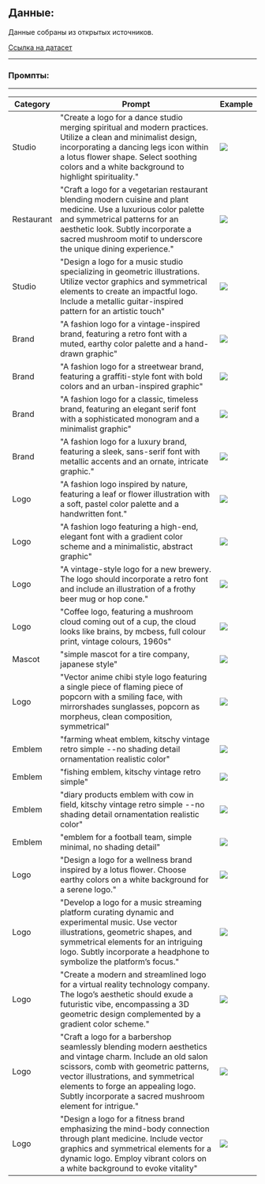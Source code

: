 ## **Данные:**
Данные собраны из открытых источников. 

[Ссылка на датасет](http://51.250.100.5/filebrowser/share/izJamH0g)

-----

### Промпты:

-----

| Category   | Prompt                                                                                                                                                                                                                                                                                                                                                                                                                         | Example                                                                       |
|------------|--------------------------------------------------------------------------------------------------------------------------------------------------------------------------------------------------------------------------------------------------------------------------------------------------------------------------------------------------------------------------------------------------------------------------------|-------------------------------------------------------------------------------|
| Studio     | "Create a logo for a dance studio merging spiritual and modern practices. Utilize a clean and minimalist design, incorporating a dancing legs icon within a lotus flower shape. Select soothing colors and a white background to highlight spirituality."                                                                                                                                                                                                                                                              | [![](http://51.250.100.5/static/logos_1411/9.png)](logos_1411/9.png)          |
| Restaurant | "Craft a logo for a vegetarian restaurant blending modern cuisine and plant medicine. Use a luxurious color palette and symmetrical patterns for an aesthetic look. Subtly incorporate a sacred mushroom motif to underscore the unique dining experience."                                                                                                                                                                                                                                                              | [![](http://51.250.100.5/static/logos_1411/10.png)](logos_1411/10.png)        |
| Studio     | "Design a logo for a music studio specializing in geometric illustrations. Utilize vector graphics and symmetrical elements to create an impactful logo. Include a metallic guitar-inspired pattern for an artistic touch"                                                                                                                                             | [![](http://51.250.100.5/static/logos_1411/11.png)](logos_1411/11.png)        |
| Brand      | "A fashion logo for a vintage-inspired brand, featuring a retro font with a muted, earthy color palette and a hand-drawn graphic"                                                                                                                   | [![](http://51.250.100.5/static/logos_1411/12.png)](logos_1411/12.png)        |
| Brand      | "A fashion logo for a streetwear brand, featuring a graffiti-style font with bold colors and an urban-inspired graphic"                                                                                                                                                                                                                                        | [![](http://51.250.100.5/static/logos_1411/13.png)](logos_1411/13.png)        |
| Brand      | "A fashion logo for a classic, timeless brand, featuring an elegant serif font with a sophisticated monogram and a minimalist graphic"                                                                                          | [![](http://51.250.100.5/static/logos_1411/14.png)](logos_1411/14.png)        |
| Brand      | "A fashion logo for a luxury brand, featuring a sleek, sans-serif font with metallic accents and an ornate, intricate graphic."                                                                                                                                                                                                            | [![](http://51.250.100.5/static/logos_1411/15.png)](logos_1411/15.png)        |
| Logo       | "A fashion logo inspired by nature, featuring a leaf or flower illustration with a soft, pastel color palette and a handwritten font."                                                                                                                                                                                                                                                 | [![](http://51.250.100.5/static/logos_1411/16.png)](logos_1411/16.png)        |
| Logo       | "A fashion logo featuring a high-end, elegant font with a gradient color scheme and a minimalistic, abstract graphic"                                                                                                                                                                                                                                         | [![](http://51.250.100.5/static/logos_1411/17.png)](logos_1411/17.png)        |
| Logo       | "A vintage-style logo for a new brewery. The logo should incorporate a retro font and include an illustration of a frothy beer mug or hop cone."                                                                                            | [![](http://51.250.100.5/static/logos_1411/18.png)](logos_1411/18.png)        |
| Logo       | "Coffee logo, featuring a mushroom cloud coming out of a cup, the cloud looks like brains, by mcbess, full colour print, vintage colours, 1960s" | [![](http://51.250.100.5/static/logos_1411/19.png)](logos_1411/19.png)        |
| Mascot     | "simple mascot for a tire company, japanese style"                                                                                                                                                                                                                                              | [![](http://51.250.100.5/static/logos_1411/20.png)](images/logos_1411/20.png) | 
| Logo       | "Vector anime chibi style logo featuring a single piece of flaming piece of popcorn with a smiling face, with mirrorshades sunglasses, popcorn as morpheus, clean composition, symmetrical"                                                                                                                                                                                            | [![](http://51.250.100.5/static/logos_1411/21.png)](logos_1411/21.png)        |
| Emblem     | "farming wheat emblem, kitschy vintage retro simple --no shading detail ornamentation realistic color"                                                                                                                                                                                                                                                | [![](http://51.250.100.5/static/logos_1411/22.png)](logos_1411/22.png)        |
| Emblem     | "fishing emblem, kitschy vintage retro simple"                                                                                                                                                                                                                                                                                   | [![](http://51.250.100.5/static/logos_1411/23.png)](logos_1411/23.png)        |
| Emblem     | "diary products emblem with cow in field, kitschy vintage retro simple --no shading detail ornamentation realistic color"                                                                                                                                                                                                                                                                                                             | [![](http://51.250.100.5/static/logos_1411/24.png)](logos_1411/24.png)        |
| Emblem     | "emblem for a football team, simple minimal, no shading detail"                                                                                                                                                                                                              | [![](http://51.250.100.5/static/logos_1411/25.png)](logos_1411/25.png)        |
| Logo       | "Design a logo for a wellness brand inspired by a lotus flower. Choose earthy colors on a white background for a serene logo."                                                                                                                                                    | [![](http://51.250.100.5/static/logos_1411/4.png)](logos_1411/4.png)          |
| Logo       | "Develop a logo for a music streaming platform curating dynamic and experimental music. Use vector illustrations, geometric shapes, and symmetrical elements for an intriguing logo. Subtly incorporate a headphone to symbolize the platform’s focus."                                                                                                                                   | [![](http://51.250.100.5/static/logos_1411/5.png)](logos_1411/5.png)          |
| Logo       | "Create a modern and streamlined logo for a virtual reality technology company. The logo’s aesthetic should exude a futuristic vibe, encompassing a 3D geometric design complemented by a gradient color scheme."                                                                                                                                   | [![](http://51.250.100.5/static/logos_1411/6.png)](logos_1411/6.png)          |
| Logo       | "Craft a logo for a barbershop seamlessly blending modern aesthetics and vintage charm. Include an old salon scissors, comb with geometric patterns, vector illustrations, and symmetrical elements to forge an appealing logo. Subtly incorporate a sacred mushroom element for intrigue."                                                                                                                                   | [![](http://51.250.100.5/static/logos_1411/7.png)](logos_1411/7.png)          |
| Logo       | "Design a logo for a fitness brand emphasizing the mind-body connection through plant medicine. Include vector graphics and symmetrical elements for a dynamic logo. Employ vibrant colors on a white background to evoke vitality"                                                                                                                                                                                                                                                                      | [![](http://51.250.100.5/static/logos_1411/8.png)](logos_1411/8.png)          |
